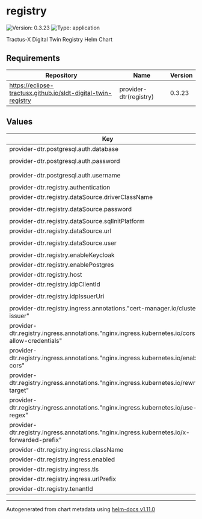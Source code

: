 # registry

![Version: 0.3.23](https://img.shields.io/badge/Version-0.3.23-informational?style=flat-square) ![Type: application](https://img.shields.io/badge/Type-application-informational?style=flat-square)

Tractus-X Digital Twin Registry Helm Chart

## Requirements

| Repository | Name | Version |
|------------|------|---------|
| https://eclipse-tractusx.github.io/sldt-digital-twin-registry | provider-dtr(registry) | 0.3.23 |

## Values

| Key | Type | Default | Description |
|-----|------|---------|-------------|
| provider-dtr.postgresql.auth.database | string | `"default-database"` |  |
| provider-dtr.postgresql.auth.password | string | `"<path:material-pass/data/dev/aasregistry/database.password>"` |  |
| provider-dtr.postgresql.auth.username | string | `"<path:material-pass/data/dev/aasregistry/database.user>"` |  |
| provider-dtr.registry.authentication | bool | `false` |  |
| provider-dtr.registry.dataSource.driverClassName | string | `"org.postgresql.Driver"` |  |
| provider-dtr.registry.dataSource.password | string | `"<path:material-pass/data/dev/aasregistry/database.password>"` |  |
| provider-dtr.registry.dataSource.sqlInitPlatform | string | `"pg"` |  |
| provider-dtr.registry.dataSource.url | string | `"jdbc:postgresql://registry:5432"` |  |
| provider-dtr.registry.dataSource.user | string | `"<path:material-pass/data/dev/aasregistry/database.user>"` |  |
| provider-dtr.registry.enableKeycloak | bool | `false` |  |
| provider-dtr.registry.enablePostgres | bool | `true` |  |
| provider-dtr.registry.host | string | `"materialpass.int.demo.catena-x.net"` |  |
| provider-dtr.registry.idpClientId | string | `"Cl13-CX-Battery"` |  |
| provider-dtr.registry.idpIssuerUri | string | `"https://centralidp.int.demo.catena-x.net/auth/realms/CX-Central"` |  |
| provider-dtr.registry.ingress.annotations."cert-manager.io/cluster-issuer" | string | `"selfsigned-cluster-issuer"` |  |
| provider-dtr.registry.ingress.annotations."nginx.ingress.kubernetes.io/cors-allow-credentials" | string | `"true"` |  |
| provider-dtr.registry.ingress.annotations."nginx.ingress.kubernetes.io/enable-cors" | string | `"true"` |  |
| provider-dtr.registry.ingress.annotations."nginx.ingress.kubernetes.io/rewrite-target" | string | `"/$2"` |  |
| provider-dtr.registry.ingress.annotations."nginx.ingress.kubernetes.io/use-regex" | string | `"true"` |  |
| provider-dtr.registry.ingress.annotations."nginx.ingress.kubernetes.io/x-forwarded-prefix" | string | `"/semantics/registry"` |  |
| provider-dtr.registry.ingress.className | string | `"nginx"` |  |
| provider-dtr.registry.ingress.enabled | bool | `true` |  |
| provider-dtr.registry.ingress.tls | bool | `true` |  |
| provider-dtr.registry.ingress.urlPrefix | string | `"/semantics/registry"` |  |
| provider-dtr.registry.tenantId | string | `"default-tenant"` |  |

----------------------------------------------
Autogenerated from chart metadata using [helm-docs v1.11.0](https://github.com/norwoodj/helm-docs/releases/v1.11.0)
